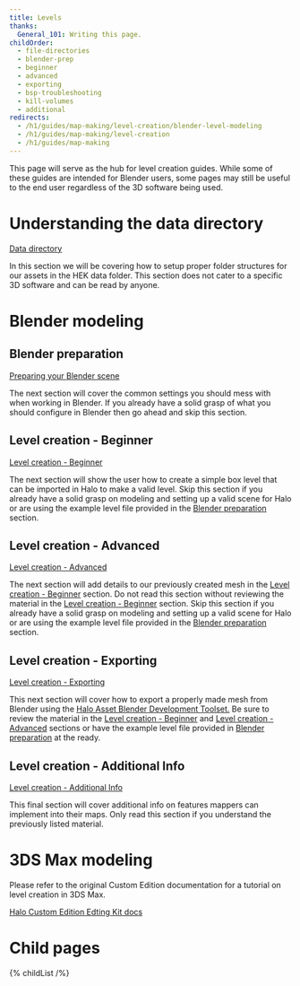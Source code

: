 ```yaml
---
title: Levels
thanks:
  General_101: Writing this page.
childOrder:
  - file-directories
  - blender-prep
  - beginner
  - advanced
  - exporting
  - bsp-troubleshooting
  - kill-volumes
  - additional
redirects:
  - /h1/guides/map-making/level-creation/blender-level-modeling
  - /h1/guides/map-making/level-creation
  - /h1/guides/map-making
---
```

This page will serve as the hub for level creation guides. While some of these guides are intended for Blender users, some pages may still be useful to the end user regardless of the 3D software being used.

# Understanding the data directory
[Data directory](~file-directories)

In this section we will be covering how to setup proper folder structures for our assets in the HEK data folder. This section does not cater to a specific 3D software and can be read by anyone.

# Blender modeling
## Blender preparation
[Preparing your Blender scene](~blender-prep)

The next section will cover the common settings you should mess with when working in Blender. If you already have a solid grasp of what you should configure in Blender then go ahead and skip this section.

## Level creation - Beginner
[Level creation - Beginner](~beginner)

The next section will show the user how to create a simple box level that can be imported in Halo to make a valid level. Skip this section if you already have a solid grasp on modeling and setting up a valid scene for Halo or are using the example level file provided in the [Blender preparation](~blender-prep) section.

## Level creation - Advanced
[Level creation - Advanced](~advanced)

The next section will add details to our previously created mesh in the [Level creation - Beginner](~beginner) section. Do not read this section without reviewing the material in the [Level creation - Beginner](~beginner) section. Skip this section if you already have a solid grasp on modeling and setting up a valid scene for Halo or are using the example level file provided in the [Blender preparation](~blender-prep) section.

## Level creation - Exporting
[Level creation - Exporting](~exporting)

This next section will cover how to export a properly made mesh from Blender using the [Halo Asset Blender Development Toolset.](~halo-asset-blender-development-toolset) Be sure to review the material in the [Level creation - Beginner](~beginner) and [Level creation - Advanced](~advanced) sections or have the example level file provided in [Blender preparation](~blender-prep) at the ready.

## Level creation - Additional Info
[Level creation - Additional Info](~additional)

This final section will cover additional info on features mappers can implement into their maps. Only read this section if you understand the previously listed material.

# 3DS Max modeling
Please refer to the original Custom Edition documentation for a tutorial on level creation in 3DS Max.

[Halo Custom Edition Edting Kit docs](http://hce.halomaps.org/hek/)  

# Child pages
{% childList /%}